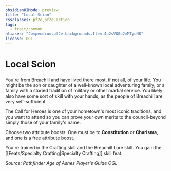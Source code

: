 ```yaml
---
obsidianUIMode: preview
title: "Local Scion"
cssclasses: pf2e,pf2e-action
tags:
  - trait/common
aliases: "Compendium.pf2e.backgrounds.Item.4a2sVO0o2mMTydN8"
license: OGL
---
```

# Local Scion

### 






You're from Breachill and have lived there most, if not all, of your life. You might be the son or daughter of a well-known local adventuring family, or a family with a storied tradition of military or other martial service. You likely also have some sort of skill with your hands, as the people of Breachill are very self-sufficient.

The Call for Heroes is one of your hometown's most iconic traditions, and you want to attend so you can prove your own merits to the council-beyond simply those of your family's name.

Choose two attribute boosts. One must be to **Constitution** or **Charisma**, and one is a free attribute boost.

You're trained in the Crafting skill and the Breachill Lore skill. You gain the [[Feats/Specialty Crafting|Specialty Crafting]] skill feat.

*Source: Pathfinder Age of Ashes Player's Guide*
*OGL*